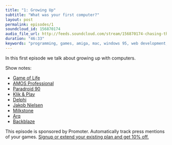 ```yaml
---
title: "1: Growing Up"
subtitle: "What was your first computer?"
layout: post
permalink: episodes/1
soundcloud_id: 156870174
audio_file_url: http://feeds.soundcloud.com/stream/156870174-chasing-the-whale-1-growing-up.mp3
duration: "46:33"
keywords: "programming, games, amiga, mac, windows 95, web development, usability, band, backup"
---
```


In this first episode we talk about growing up with computers.

Show notes:

- [Game of Life](http://en.wikipedia.org/wiki/Conway's_Game_of_Life)
- [AMOS Professional](http://en.wikipedia.org/wiki/AMOS_BASIC) 
- [Paradroid 90](http://en.wikipedia.org/wiki/Paradroid)
- [Klik & Play](http://en.wikipedia.org/wiki/Klik_%26_Play)
- [Delphi](http://en.wikipedia.org/wiki/Embarcadero_Delphi)
- [Jakob Nielsen](https://web.archive.org/web/19990117065247/http://useit.com/)
- [Milkstone](http://milkstone.bandcamp.com/)
- [Arq](http://www.haystacksoftware.com/arq/)
- [Backblaze](http://www.backblaze.com/)

This episode is sponsored by Promoter. Automatically track press mentions of your games. <a href="http://www.promoterapp.com/whale">Signup or extend your existing plan and get 10% off.</a>